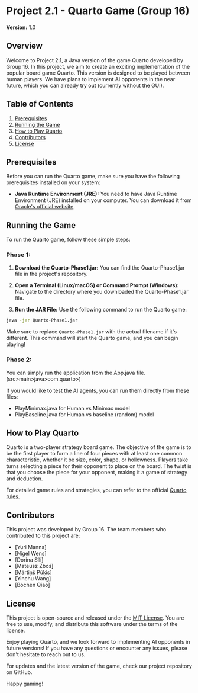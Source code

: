 
# Project 2.1 - Quarto Game (Group 16)

**Version:** 1.0

## Overview
Welcome to Project 2.1, a Java version of the game Quarto developed by Group 16. In this project, we aim to create an exciting implementation of the popular board game Quarto. This version is designed to be played between human players. We have plans to implement AI opponents in the near future, which you can already try out (currently without the GUI).

## Table of Contents
1. [Prerequisites](#prerequisites)
2. [Running the Game](#running-the-game)
3. [How to Play Quarto](#how-to-play-quarto)
4. [Contributors](#contributors)
5. [License](#license)

## Prerequisites

Before you can run the Quarto game, make sure you have the following prerequisites installed on your system:

- **Java Runtime Environment (JRE):** You need to have Java Runtime Environment (JRE) installed on your computer. You can download it from [Oracle's official website](https://www.oracle.com/java/technologies/javase-downloads.html).

## Running the Game

To run the Quarto game, follow these simple steps:

### Phase 1: 
1. **Download the Quarto-Phase1.jar:** You can find the Quarto-Phase1.jar file in the project's repository.

2. **Open a Terminal (Linux/macOS) or Command Prompt (Windows):** Navigate to the directory where you downloaded the Quarto-Phase1.jar file.

3. **Run the JAR File:** Use the following command to run the Quarto game:
```bash
java -jar Quarto-Phase1.jar
```

Make sure to replace `Quarto-Phase1.jar` with the actual filename if it's different. This command will start the Quarto game, and you can begin playing!


### Phase 2:
You can simply run the application from the App.java file. (src>main>java>com.quarto>)

If you would like to test the AI agents, you can run them directly from these files:
- PlayMinimax.java for Human vs Minimax model
- PlayBaseline.java for Human vs baseline (random) model


## How to Play Quarto

Quarto is a two-player strategy board game. The objective of the game is to be the first player to form a line of four pieces with at least one common characteristic, whether it be size, color, shape, or hollowness. Players take turns selecting a piece for their opponent to place on the board. The twist is that you choose the piece for your opponent, making it a game of strategy and deduction.

For detailed game rules and strategies, you can refer to the official [Quarto rules](https://en.wikipedia.org/wiki/Quarto_(board_game)).

## Contributors

This project was developed by Group 16. The team members who contributed to this project are:

- [Yuri Manna]
- [Nigel Wens]
- [Dorina Sîli]
- [Mateusz Zboś]
- [Mārtiņš Pūķis]
- [Yinchu Wang]
- [Bochen Qiao]

## License

This project is open-source and released under the [MIT License](LICENSE.md). You are free to use, modify, and distribute this software under the terms of the license.

Enjoy playing Quarto, and we look forward to implementing AI opponents in future versions! If you have any questions or encounter any issues, please don't hesitate to reach out to us.

For updates and the latest version of the game, check our project repository on GitHub.

Happy gaming!